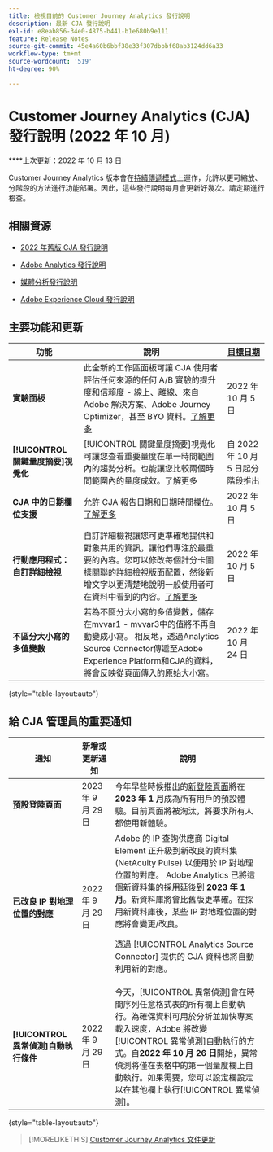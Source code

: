 ```yaml
---
title: 檢視目前的 Customer Journey Analytics 發行說明
description: 最新 CJA 發行說明
exl-id: e8eab856-34e0-4875-b441-b1e680b9e111
feature: Release Notes
source-git-commit: 45e4a60b6bbf38e33f307dbbbf68ab3124dd6a33
workflow-type: tm+mt
source-wordcount: '519'
ht-degree: 90%

---
```


# Customer Journey Analytics (CJA) 發行說明 (2022 年 10 月)

****&#x200B;上次更新：2022 年 10 月 13 日

Customer Journey Analytics 版本會在[持續傳遞模式](releases.md)上運作，允許以更可縮放、分階段的方法進行功能部署。因此，這些發行說明每月會更新好幾次。請定期進行檢查。

## 相關資源

* [2022 年舊版 CJA 發行說明](/help/release-notes/2022.md)

* [Adobe Analytics 發行說明](https://experienceleague.adobe.com/docs/analytics/release-notes/latest.html?lang=zh-Hant)

* [媒體分析發行說明](https://experienceleague.adobe.com/docs/media-analytics/using/additional-resources/release-notes.html)

* [Adobe Experience Cloud 發行說明](https://experienceleague.adobe.com/docs/release-notes/experience-cloud/current.html)

## 主要功能和更新

| 功能 | 說明 | [目標日期](/help/release-notes/releases.md) |
| ----------- | ---------- | ----- |
| **實驗面板** | 此全新的工作區面板可讓 CJA 使用者評估任何來源的任何 A/B 實驗的提升度和信賴度 - 線上、離線、來自 Adobe 解決方案、Adobe Journey Optimizer，甚至 BYO 資料。[了解更多](/help/analysis-workspace/c-panels/experimentation.md) | 2022 年 10 月 5 日 |
| **[!UICONTROL 關鍵量度摘要]視覺化** | [!UICONTROL 關鍵量度摘要]視覺化可讓您查看重要量度在單一時間範圍內的趨勢分析。也能讓您比較兩個時間範圍內的量度成效。了解更多 | 自 2022 年 10 月 5 日起分階段推出 |
| **CJA 中的日期欄位支援** | 允許 CJA 報告日期和日期時間欄位。[了解更多](/help/data-views/data-views-usecases.md#date) | 2022 年 10 月 5 日 |
| **行動應用程式：自訂詳細檢視** | 自訂詳細檢視讓您可更準確地提供和對象共用的資訊，讓他們專注於最重要的內容。您可以修改每個計分卡圖樣關聯的詳細檢視版面配置，然後新增文字以更清楚地說明一般使用者可在資料中看到的內容。[了解更多](https://experienceleague.adobe.com/docs/analytics-platform/using/cja-dashboards/create-scorecard.html?lang=zh-Hant) | 2022 年 10 月 5 日 |
| **不區分大小寫的多值變數** | 若為不區分大小寫的多值變數，儲存在mvvar1 - mvvar3中的值將不再自動變成小寫。 相反地，透過Analytics Source Connector傳遞至Adobe Experience Platform和CJA的資料，將會反映從頁面傳入的原始大小寫。 | 2022 年 10 月 24 日 |

{style=&quot;table-layout:auto&quot;}

## 給 CJA 管理員的重要通知

| 通知 | 新增或更新通知 | 說明 |
| --- | --- | --- |
| **預設登陸頁面** | 2023 年 9 月 29 日 | 今年早些時候推出的[新登陸頁面](/help/getting-started/landing.md)將在 **2023 年 1 月**&#x200B;成為所有用戶的預設體驗。目前頁面將被淘汰，將要求所有人都使用新體驗。 |
| **已改良 IP 對地理位置的對應** | 2022 年 9 月 29 日 | Adobe 的 IP 查詢供應商 Digital Element 正升級到新改良的資料集 (NetAcuity Pulse) 以便用於 IP 對地理位置的對應。 Adobe Analytics 已將這個新資料集的採用延後到 **2023 年 1 月**。新資料庫將會比舊版更準確。在採用新資料庫後，某些 IP 對地理位置的對應將會變更/改良。<p> 透過 [!UICONTROL Analytics Source Connector] 提供的 CJA 資料也將自動利用新的對應。 |
| **[!UICONTROL 異常偵測]自動執行條件** | 2022 年 9 月 29 日 | 今天，[!UICONTROL 異常偵測]會在時間序列任意格式表的所有欄上自動執行。為確保資料可用於分析並加快專案載入速度，Adobe 將改變[!UICONTROL 異常偵測]自動執行的方式。自&#x200B;**2022 年 10 月 26 日**&#x200B;開始，異常偵測將僅在表格中的第一個量度欄上自動執行。如果需要，您可以設定欄設定以在其他欄上執行[!UICONTROL 異常偵測]。 |

{style=&quot;table-layout:auto&quot;}

>[!MORELIKETHIS]
>[Customer Journey Analytics 文件更新](/help/release-notes/doc-changes.md)
